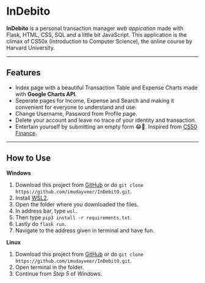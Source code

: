 # InDebito
**InDebito** is a personal transaction manager *web appication* made with Flask, HTML, CSS, SQL and a little bit JavaScript. This application is the climax of CS50x (Introduction to Computer Science), the online course by Harvard University.
___
## Features
* Index page with a beautiful Transaction Table and Expense Charts made with **Google Charts API**.
* Seperate pages for Income, Expense and Search and making it convenient for everyone to understand and use.
* Change Username, Password from Profile page.
* Delete your account and leave no trace of your identity and transaction.
* Entertain yourself by submitting an empty form 😂🤣. Inspired from [CS50 Finance](finance.cs50.net).
___
## How to Use

**Windows**

1. Download this project from [GitHub](https://www.github.com/imudayveer/InDebitO) or do `git clone https://github.com/imudayveer/InDebitO.git`.
2. Install [WSL2](https://docs.microsoft.com/en-us/windows/wsl/install-win10).
3. Open the folder where you downloaded the files.
4. In address bar, type `wsl`.
5. Then type `pip3 install -r requirements.txt`.
6. Lastly do `flask run`.
7. Navigate to the address given in terminal and have fun.

**Linux**

1. Download this project from [GitHub](https://www.github.com/imudayveer/InDebitO) or do `git clone https://github.com/imudayveer/InDebitO.git`.
2. Open terminal in the folder.
3. Continue from *Step 5* of *Windows*.